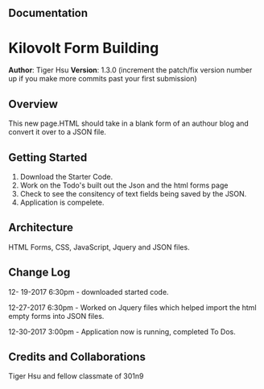 
## Documentation
# Kilovolt Form Building

**Author**: Tiger Hsu 
**Version**: 1.3.0 (increment the patch/fix version number up if you make more commits past your first submission)

## Overview
This new page.HTML should take in a blank form of an authour blog and convert it over to a JSON file. 

## Getting Started
1. Download the Starter Code.
2. Work on the Todo's built out the Json and the html forms page
3. Check to see the consitency of text fields being saved by the JSON.
4. Application is compelete.

## Architecture
HTML Forms, CSS, JavaScript, Jquery and JSON files.

## Change Log

12- 19-2017 6:30pm - downloaded started code.

12-27-2017 6:30pm - Worked on Jquery files which helped import the html empty forms into JSON files.

12-30-2017 3:00pm - Application now is running, completed To Dos.

## Credits and Collaborations

Tiger Hsu and fellow classmate of 301n9